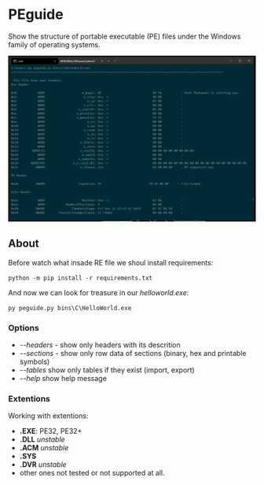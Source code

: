 # PEguide

Show the structure of portable executable (PE) files under the Windows family of operating systems.

![Review](ReadMe/Preview.PNG)

## About

Before watch what insade RE file we shoul install requirements:

    python -m pip install -r requirements.txt

And now we can look for treasure in our _helloworld.exe_:

    py peguide.py bins\C\HelloWorld.exe

### Options

- _--headers_ - show only headers with its descrition
- _--sections_ - show only row data of sections (binary, hex and printable symbols)
- _--tables_  show only tables if they exist (import, export)
- _--help_ show help message

### Extentions

Working with extentions:

- __.EXE__: PE32, PE32+
- __.DLL__ _unstable_
- __.ACM__ _unstable_
- __.SYS__
- __.DVR__ _unstable_
- other ones not tested or not supported at all.
